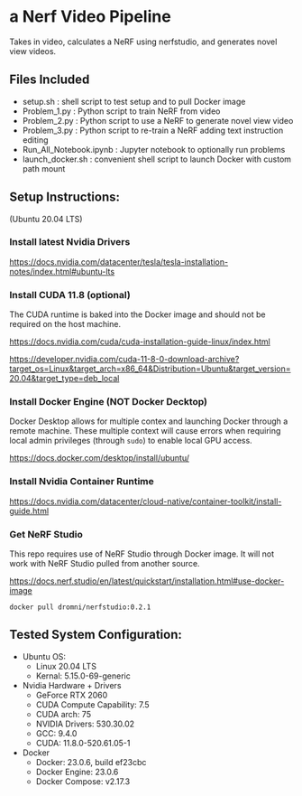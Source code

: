 # a Nerf Video Pipeline
Takes in video, calculates a NeRF using nerfstudio, and generates novel view videos.

## Files Included
- setup.sh : shell script to test setup and to pull Docker image
- Problem_1.py : Python script to train NeRF from video
- Problem_2.py : Python script to use a NeRF to generate novel view video
- Problem_3.py : Python script to re-train a NeRF adding text instruction editing
- Run_All_Notebook.ipynb : Jupyter notebook to optionally run problems
- launch_docker.sh : convenient shell script to launch Docker with custom path mount

## Setup Instructions:
(Ubuntu 20.04 LTS)

### Install latest Nvidia Drivers
https://docs.nvidia.com/datacenter/tesla/tesla-installation-notes/index.html#ubuntu-lts

### Install CUDA 11.8 (optional)
The CUDA runtime is baked into the Docker image and should not be required on the host machine.

https://docs.nvidia.com/cuda/cuda-installation-guide-linux/index.html

https://developer.nvidia.com/cuda-11-8-0-download-archive?target_os=Linux&target_arch=x86_64&Distribution=Ubuntu&target_version=20.04&target_type=deb_local 

### Install Docker Engine (NOT Docker Decktop)
Docker Desktop allows for multiple contex and launching Docker through a remote machine. These multiple context will cause errors when requiring local admin privileges (through `sudo`) to enable local GPU access.

https://docs.docker.com/desktop/install/ubuntu/

### Install Nvidia Container Runtime
https://docs.nvidia.com/datacenter/cloud-native/container-toolkit/install-guide.html

### Get NeRF Studio
This repo requires use of NeRF Studio through Docker image. It will not work with NeRF Studio pulled from another source.

https://docs.nerf.studio/en/latest/quickstart/installation.html#use-docker-image 

`docker pull dromni/nerfstudio:0.2.1`

## Tested System Configuration:
- Ubuntu OS:
    - Linux 20.04 LTS
    - Kernal: 5.15.0-69-generic
- Nvidia Hardware + Drivers
    - GeForce RTX 2060
    - CUDA Compute Capability: 7.5 
    - CUDA arch: 75
    - NVIDIA Drivers: 530.30.02
    - GCC: 9.4.0
    - CUDA: 11.8.0-520.61.05-1
- Docker
    - Docker: 23.0.6, build ef23cbc
    - Docker Engine: 23.0.6
    - Docker Compose: v2.17.3
